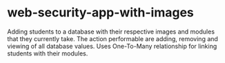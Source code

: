 # web-security-app-with-images
Adding students to a database with their respective images and modules that they currently take.
The action performable are adding, removing and viewing of all database values.
Uses One-To-Many relationship for linking students with their modules.
